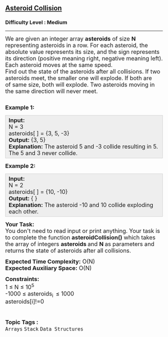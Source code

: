 <h2><a href="https://www.geeksforgeeks.org/problems/asteroid-collision/1?page=1&difficulty%255B%255D=1&category%255B%255D=Stack&sortBy=submissions">Asteroid Collision</a></h2><h3>Difficulty Level : Medium</h3><hr><div class="problems_problem_content__Xm_eO"><p><span style="font-size:18px">We are given an integer array <strong>asteroids</strong>&nbsp;of size <strong>N</strong> representing asteroids in a row. For&nbsp;each asteroid, the absolute value represents its size, and the sign represents its direction (positive meaning right, negative meaning left). Each asteroid moves at the same speed.<br>
Find out the state of the asteroids after all collisions. If two asteroids meet, the smaller one will explode. If both are of&nbsp;same size, both will explode. Two asteroids moving in the same direction will never meet.</span><br>
&nbsp;</p>

<p><span style="font-size:18px"><strong>Example 1:</strong></span></p>

<div style="background: rgb(238, 238, 238); border: 1px solid rgb(204, 204, 204); padding: 5px 10px; --darkreader-inline-bgimage: initial; --darkreader-inline-bgcolor:#222426; --darkreader-inline-border-top:#3e4446; --darkreader-inline-border-right:#3e4446; --darkreader-inline-border-bottom:#3e4446; --darkreader-inline-border-left:#3e4446;"><span style="font-size:18px"><strong>Input:</strong><br>
N = 3<br>
asteroids[ ] = {3,&nbsp;5, -3}<br>
<strong>Output:&nbsp;</strong>{3, 5}<br>
<strong>Explanation:</strong>&nbsp;The asteroid 5 and -3&nbsp;collide resulting in 5. The 5 and 3 never collide.</span></div>

<p><span style="font-size:18px"><strong>Example 2:</strong></span></p>

<div style="background: rgb(238, 238, 238); border: 1px solid rgb(204, 204, 204); padding: 5px 10px; --darkreader-inline-bgimage: initial; --darkreader-inline-bgcolor:#222426; --darkreader-inline-border-top:#3e4446; --darkreader-inline-border-right:#3e4446; --darkreader-inline-border-bottom:#3e4446; --darkreader-inline-border-left:#3e4446;"><span style="font-size:18px"><strong>Input:</strong><br>
N = 2<br>
asteroids[ ] = {10, -10}<br>
<strong>Output:&nbsp;</strong>{ }<br>
<strong>Explanation:</strong>&nbsp;The asteroid -10&nbsp;and 10&nbsp;collide exploding each other.</span></div>

<p><span style="font-size:18px"><strong>Your Task:</strong><br>
You don't need to read input or print anything. Your task is to complete the function <strong>asteroidCollision()</strong>&nbsp;which takes the&nbsp;array of&nbsp;integers <strong>asteroids&nbsp;</strong>and <strong>N&nbsp;</strong>as parameters and returns the state of asteroids after all collisions.</span></p>

<p><span style="font-size:18px"><strong>Expected Time Complexity:</strong>&nbsp;O(N)<br>
<strong>Expected Auxiliary Space:</strong>&nbsp;O(N)</span></p>

<p><span style="font-size:18px"><strong>Constraints:</strong><br>
1 ≤ N ≤ 10<sup>5</sup><br>
-1000 ≤ asteroids<sub>i&nbsp; </sub>≤ 1000<br>
asteroids[i]!=0</span></p>
</div><br><p><span style=font-size:18px><strong>Topic Tags : </strong><br><code>Arrays</code>&nbsp;<code>Stack</code>&nbsp;<code>Data Structures</code>&nbsp;